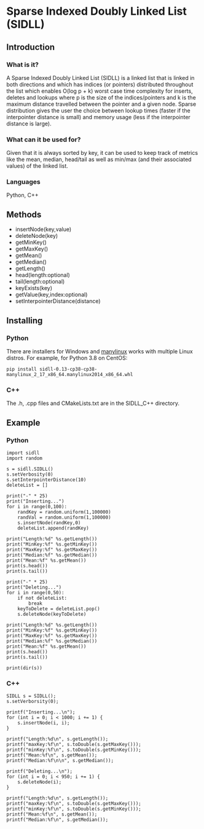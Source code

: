 # Sparse Indexed Doubly Linked List (SIDLL)

## Introduction

### What is it?
A Sparse Indexed Doubly Linked List (SIDLL) is a linked list that is linked in both directions and which has indices (or pointers) distributed throughout the list which enables O(log p + k) worst case time complexity for inserts, deletes and lookups where p is the size of the indices/pointers and k is the maximum distance travelled between the pointer and a given node. Sparse distribution gives the user the choice between lookup times (faster if the interpointer distance is small) and memory usage (less if the interpointer distance is large). 

### What can it be used for?
Given that it is always sorted by key, it can be used to keep track of metrics like the mean, median, head/tail as well as min/max (and their associated values) of the linked list.

### Languages
Python, C++

## Methods
- insertNode(key,value)
- deleteNode(key)
- getMinKey()
- getMaxKey()
- getMean()
- getMedian()
- getLength()
- head(length:optional)
- tail(length:optional) 
- keyExists(key)
- getValue(key,index:optional)
- setInterpointerDistance(distance)

## Installing
### Python
There are installers for Windows and [manylinux](https://github.com/pypa/manylinux) works with multiple Linux distros. For example, for Python 3.8 on CentOS:

```
pip install sidll-0.13-cp38-cp38-manylinux_2_17_x86_64.manylinux2014_x86_64.whl
```

### C++
The .h, .cpp files and CMakeLists.txt are in the SIDLL_C++ directory. 

## Example
### Python
```
import sidll
import random

s = sidll.SIDLL()
s.setVerbosity(0)
s.setInterpointerDistance(10)
deleteList = []

print("-" * 25)
print("Inserting...")
for i in range(0,100):
    randKey = random.uniform(1,100000)
    randVal = random.uniform(1,100000)
    s.insertNode(randKey,0)
    deleteList.append(randKey)
    
print("Length:%d" %s.getLength())
print("MinKey:%f" %s.getMinKey())
print("MaxKey:%f" %s.getMaxKey())
print("Median:%f" %s.getMedian())
print("Mean:%f" %s.getMean())
print(s.head())
print(s.tail())

print("-" * 25)
print("Deleting...")
for i in range(0,50):
    if not deleteList:
        break
    keyToDelete = deleteList.pop()
    s.deleteNode(keyToDelete)
    
print("Length:%d" %s.getLength())
print("MinKey:%f" %s.getMinKey())
print("MaxKey:%f" %s.getMaxKey())
print("Median:%f" %s.getMedian())
print("Mean:%f" %s.getMean())
print(s.head())
print(s.tail())

print(dir(s))

```
### C++
```
SIDLL s = SIDLL();
s.setVerborsity(0);

printf("Inserting...\n");
for (int i = 0; i < 1000; i += 1) {
    s.insertNode(i, i);
}

printf("Length:%d\n", s.getLength());
printf("maxKey:%f\n", s.toDouble(s.getMaxKey()));
printf("minKey:%f\n", s.toDouble(s.getMinKey()));
printf("Mean:%f\n", s.getMean());
printf("Median:%f\n\n", s.getMedian());

printf("Deleting...\n");
for (int i = 0; i < 950; i += 1) {
    s.deleteNode(i);
}

printf("Length:%d\n", s.getLength());
printf("maxKey:%f\n", s.toDouble(s.getMaxKey()));
printf("minKey:%f\n", s.toDouble(s.getMinKey()));
printf("Mean:%f\n", s.getMean());
printf("Median:%f\n", s.getMedian());
```
